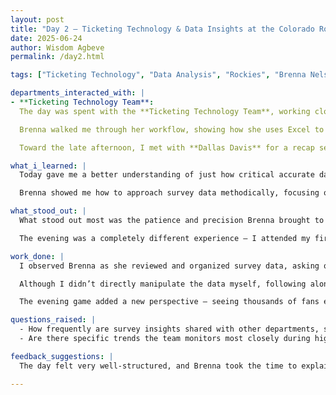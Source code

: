 ```yaml
---
layout: post
title: "Day 2 – Ticketing Technology & Data Insights at the Colorado Rockies"
date: 2025-06-24
author: Wisdom Agbeve
permalink: /day2.html

tags: ["Ticketing Technology", "Data Analysis", "Rockies", "Brenna Nelson"]

departments_interacted_with: |
- **Ticketing Technology Team**: 
  The day was spent with the **Ticketing Technology Team**, working closely with **Brenna Nelson**. She gave me a detailed look at how survey       data feeds into decision-making across the organization, explaining how each response — from fan satisfaction to entry experiences — is         carefully reviewed and organized.  

  Brenna walked me through her workflow, showing how she uses Excel to sort, filter, and interpret information in ways that help the team identify trends. Watching her work made me realize how much effort goes into ensuring that data stays reliable enough to guide real decisions.  

  Toward the late afternoon, I met with **Dallas Davis** for a recap session, where we reflected on what I had observed and talked briefly about the plan for the next day.

what_i_learned: |
  Today gave me a better understanding of just how critical accurate data is to the fan experience. Survey responses aren’t just collected and stored — they’re actively used to spot patterns, improve services, and anticipate issues before they happen.  

  Brenna showed me how to approach survey data methodically, focusing on consistency and careful validation to make sure nothing is overlooked. I also learned how important it is to think about the fan’s perspective while looking at numbers; every row in a spreadsheet represents a real experience inside the ballpark.

what_stood_out: |
  What stood out most was the patience and precision Brenna brought to her work. She explained why even small formatting errors or mislabeling could throw off a report, which really highlighted how much attention to detail this role demands.  

  The evening was a completely different experience — I attended my first live baseball game as the Rockies played the Dodgers. The energy in the ballpark was electric, and for the first time, I was able to connect what I had learned during the day to what I was seeing around me. Watching fans enjoy the game, moving smoothly through gates, and finding their seats easily made me appreciate how behind-the-scenes work like ticketing technology directly shapes these moments.

work_done: |
  I observed Brenna as she reviewed and organized survey data, asking questions as she explained her reasoning for different steps. She showed me how she uses Excel functions like pivot tables to organize responses and track emerging trends.  

  Although I didn’t directly manipulate the data myself, following along with her process gave me valuable insight into how the team maintains the quality and accuracy of its reports.  

  The evening game added a new perspective — seeing thousands of fans entering the ballpark and enjoying themselves felt like a real-world extension of the data work, showing how operations, technology, and fan experience are all connected.

questions_raised: |
  - How frequently are survey insights shared with other departments, such as PR or operations?  
  - Are there specific trends the team monitors most closely during high-attendance games like Rockies vs. Dodgers?  

feedback_suggestions: |
  The day felt very well-structured, and Brenna took the time to explain not just what she was doing but why it mattered. Seeing a game later the same day made everything feel much more connected — it was a great way to understand how the work we discussed directly supports the fan experience.  

---
```

